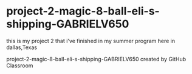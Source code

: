 # project-2-magic-8-ball-eli-s-shipping-GABRIELV650
this is my project 2 that i've finished in my summer program here in dallas,Texas

project-2-magic-8-ball-eli-s-shipping-GABRIELV650 created by GitHub Classroom
